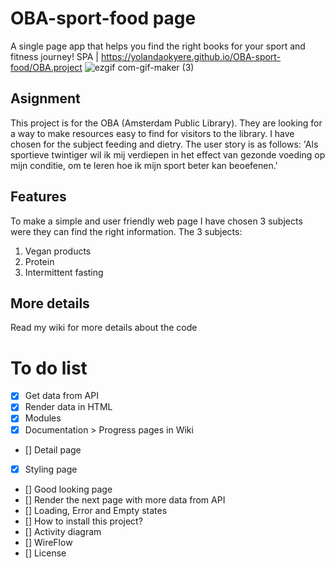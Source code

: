 # OBA-sport-food page 
A single page app that helps you find the right books for your sport and fitness journey!
SPA | https://yolandaokyere.github.io/OBA-sport-food/OBA.project
![ezgif com-gif-maker (3)](https://user-images.githubusercontent.com/97689634/158983113-446c609a-facc-404d-99f7-6d0cc5181b42.gif)

## Asignment
This project is for the OBA (Amsterdam Public Library). They are looking for a way to make resources easy to find for visitors to the library. 
I have chosen for the subject feeding and dietry.
The user story is as follows:
'Als sportieve twintiger wil ik mij verdiepen in het effect van gezonde voeding op mijn conditie, om te leren hoe ik mijn sport beter kan beoefenen.'

## Features 
To make a simple and user friendly web page I have chosen 3 subjects were they can find the right information. The 3 subjects:
1. Vegan products
2. Protein
3. Intermittent fasting

## More details
Read my wiki for more details about the code

# To do list
- [x] Get data from API
- [x] Render data in HTML
- [x] Modules
- [x] Documentation > Progress pages in Wiki
- [] Detail page
- [x] Styling page
- [] Good looking page
- [] Render the next page with more data from API
- [] Loading, Error and Empty states 
- [] How to install this project?
- [] Activity diagram
- [] WireFlow
- [] License
